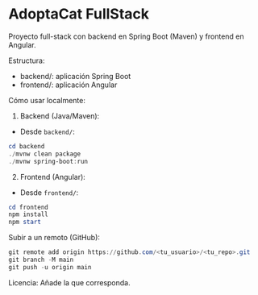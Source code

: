 # AdoptaCat FullStack

Proyecto full-stack con backend en Spring Boot (Maven) y frontend en Angular.

Estructura:

- backend/: aplicación Spring Boot
- frontend/: aplicación Angular

Cómo usar localmente:

1. Backend (Java/Maven):

- Desde `backend/`:

```powershell
cd backend
./mvnw clean package
./mvnw spring-boot:run
```

2. Frontend (Angular):

- Desde `frontend/`:

```powershell
cd frontend
npm install
npm start
```

Subir a un remoto (GitHub):

```powershell
git remote add origin https://github.com/<tu_usuario>/<tu_repo>.git
git branch -M main
git push -u origin main
```

Licencia: Añade la que corresponda.
